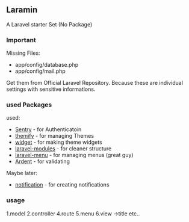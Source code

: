 ## Laramin
A Laravel starter Set (No Package) 

### Important
Missing Files:
* app/config/database.php
* app/config/mail.php

Get them from Official Laravel Repository. Because these are individual settings with sensitive informations.

### used Packages

used:
* [Sentry](https://github.com/cartalyst/sentry) - for Authenticatoin
* [themify](https://github.com/mpedrera/themify) - for managing Themes
* [widget](https://github.com/gravitano/widget) - for making theme widgets
* [laravel-modules](https://github.com/creolab/laravel-modules) - for cleaner structure 
* [laravel-menu](https://github.com/lavary/laravel-menu) - for managing menus (great guy)
* [Ardent](https://github.com/laravelbook/ardent) - for validating

Maybe later:
* [notification](https://github.com/edvinaskrucas/notification) - for creating notifications

### usage
1.model
2.controller
4.route
5.menu
6.view ->title etc..
